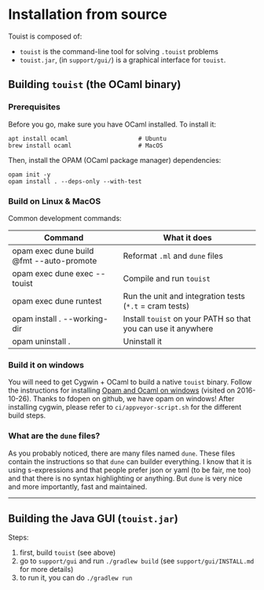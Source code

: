 # Installation from source

Touist is composed of:

- `touist` is the command-line tool for solving `.touist` problems
- `touist.jar`, (in `support/gui/`) is a graphical interface for `touist`.

## Building `touist` (the OCaml binary)

### Prerequisites

Before you go, make sure you have OCaml installed. To install it:

    apt install ocaml                    # Ubuntu
    brew install ocaml                   # MacOS

Then, install the OPAM (OCaml package manager) dependencies:

    opam init -y
    opam install . --deps-only --with-test

### Build on Linux & MacOS

Common development commands:

| Command                                  | What it does                                                  |
| ---------------------------------------- | ------------------------------------------------------------- |
| opam exec dune build @fmt --auto-promote | Reformat `.ml` and `dune` files                               |
| opam exec dune exec -- touist            | Compile and run `touist`                                      |
| opam exec dune runtest                   | Run the unit and integration tests (`*.t` = cram tests)       |
| opam install . --working-dir             | Install `touist` on your PATH so that you can use it anywhere |
| opam uninstall .                         | Uninstall it                                                  |

### Build it on windows

You will need to get Cygwin + OCaml to build a native `touist` binary.
Follow the instructions for installing [Opam and Ocaml on
windows](http://fdopen.github.io/opam-repository-mingw/installation/)
(visited on 2016-10-26). Thanks to fdopen on github, we have opam on
windows! After installing cygwin, please refer to `ci/appveyor-script.sh`
for the different build steps.

### What are the `dune` files?

As you probably noticed, there are many files named `dune`. These files
contain the instructions so that `dune` can builder everything.
I know that it is using s-expressions and that people prefer json or yaml (to
be fair, me too) and that there is no syntax highlighting or anything.
But `dune` is very nice and more importantly, fast and maintained.

----------

## Building the Java GUI (`touist.jar`)

Steps:

1. first, build `touist` (see above)
2. go to `support/gui` and run `./gradlew build`
   (see `support/gui/INSTALL.md` for more details)
3. to run it, you can do `./gradlew run`
